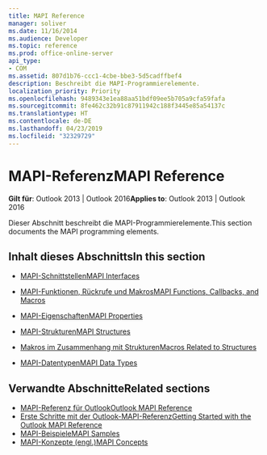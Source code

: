 ```yaml
---
title: MAPI Reference
manager: soliver
ms.date: 11/16/2014
ms.audience: Developer
ms.topic: reference
ms.prod: office-online-server
api_type:
- COM
ms.assetid: 807d1b76-ccc1-4cbe-bbe3-5d5cadffbef4
description: Beschreibt die MAPI-Programmierelemente.
localization_priority: Priority
ms.openlocfilehash: 9489343e1ea88aa51bdf09ee5b705a9cfa59fafa
ms.sourcegitcommit: 8fe462c32b91c87911942c188f3445e85a54137c
ms.translationtype: HT
ms.contentlocale: de-DE
ms.lasthandoff: 04/23/2019
ms.locfileid: "32329729"
---
```

# <a name="mapi-reference"></a><span data-ttu-id="2b350-103">MAPI-Referenz</span><span class="sxs-lookup"><span data-stu-id="2b350-103">MAPI Reference</span></span>
 
<span data-ttu-id="2b350-104">**Gilt für**: Outlook 2013 | Outlook 2016</span><span class="sxs-lookup"><span data-stu-id="2b350-104">**Applies to**: Outlook 2013 | Outlook 2016</span></span> 
  
<span data-ttu-id="2b350-105">Dieser Abschnitt beschreibt die MAPI-Programmierelemente.</span><span class="sxs-lookup"><span data-stu-id="2b350-105">This section documents the MAPI programming elements.</span></span>
  
## <a name="in-this-section"></a><span data-ttu-id="2b350-106">Inhalt dieses Abschnitts</span><span class="sxs-lookup"><span data-stu-id="2b350-106">In this section</span></span>

- [<span data-ttu-id="2b350-107">MAPI-Schnittstellen</span><span class="sxs-lookup"><span data-stu-id="2b350-107">MAPI Interfaces</span></span>](mapi-interfaces.md)
    
- [<span data-ttu-id="2b350-108">MAPI-Funktionen, Rückrufe und Makros</span><span class="sxs-lookup"><span data-stu-id="2b350-108">MAPI Functions, Callbacks, and Macros</span></span>](mapi-functions-callbacks-and-macros.md)
    
- [<span data-ttu-id="2b350-109">MAPI-Eigenschaften</span><span class="sxs-lookup"><span data-stu-id="2b350-109">MAPI Properties</span></span>](mapi-properties.md)
    
- [<span data-ttu-id="2b350-110">MAPI-Strukturen</span><span class="sxs-lookup"><span data-stu-id="2b350-110">MAPI Structures</span></span>](mapi-structures.md)
    
- [<span data-ttu-id="2b350-111">Makros im Zusammenhang mit Strukturen</span><span class="sxs-lookup"><span data-stu-id="2b350-111">Macros Related to Structures</span></span>](macros-related-to-structures.md)
    
- [<span data-ttu-id="2b350-112">MAPI-Datentypen</span><span class="sxs-lookup"><span data-stu-id="2b350-112">MAPI Data Types</span></span>](mapi-data-types.md)
    
## <a name="related-sections"></a><span data-ttu-id="2b350-113">Verwandte Abschnitte</span><span class="sxs-lookup"><span data-stu-id="2b350-113">Related sections</span></span>

- [<span data-ttu-id="2b350-114">MAPI-Referenz für Outlook</span><span class="sxs-lookup"><span data-stu-id="2b350-114">Outlook MAPI Reference</span></span>](outlook-mapi-reference.md) 
- [<span data-ttu-id="2b350-115">Erste Schritte mit der Outlook-MAPI-Referenz</span><span class="sxs-lookup"><span data-stu-id="2b350-115">Getting Started with the Outlook MAPI Reference</span></span>](getting-started-with-the-outlook-mapi-reference.md)
- [<span data-ttu-id="2b350-116">MAPI-Beispiele</span><span class="sxs-lookup"><span data-stu-id="2b350-116">MAPI Samples</span></span>](mapi-samples.md)
- [<span data-ttu-id="2b350-117">MAPI-Konzepte (engl.)</span><span class="sxs-lookup"><span data-stu-id="2b350-117">MAPI Concepts</span></span>](mapi-concepts.md)
  

